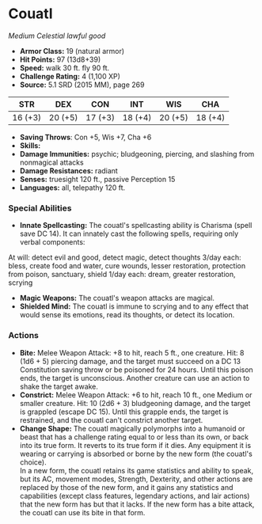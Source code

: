 # Couatl

*Medium* *Celestial* *lawful good*

- **Armor Class:** 19 (natural armor)
- **Hit Points:** 97 (13d8+39)
- **Speed:** walk 30 ft. fly 90 ft.
- **Challenge Rating:** 4 (1,100 XP)
- **Source:** 5.1 SRD (2015 MM), page 269

| STR | DEX | CON | INT | WIS | CHA |
| --- | --- | --- | --- | --- | --- |
| 16 (+3) | 20 (+5) | 17 (+3) | 18 (+4) | 20 (+5) | 18 (+4) |

- **Saving Throws**: Con +5, Wis +7, Cha +6
- **Skills:** 
- **Damage Immunities:** psychic; bludgeoning, piercing, and slashing from nonmagical attacks
- **Damage Resistances:** radiant
- **Senses:** truesight 120 ft., passive Perception 15
- **Languages:** all, telepathy 120 ft.

### Special Abilities

- **Innate Spellcasting:** The couatl's spellcasting ability is Charisma (spell save DC 14). It can innately cast the following spells, requiring only verbal components:

At will: detect evil and good, detect magic, detect thoughts
3/day each: bless, create food and water, cure wounds, lesser restoration, protection from poison, sanctuary, shield
1/day each: dream, greater restoration, scrying
- **Magic Weapons:** The couatl's weapon attacks are magical.
- **Shielded Mind:** The couatl is immune to scrying and to any effect that would sense its emotions, read its thoughts, or detect its location.

### Actions

- **Bite:** Melee Weapon Attack: +8 to hit, reach 5 ft., one creature. Hit: 8 (1d6 + 5) piercing damage, and the target must succeed on a DC 13 Constitution saving throw or be poisoned for 24 hours. Until this poison ends, the target is unconscious. Another creature can use an action to shake the target awake.
- **Constrict:** Melee Weapon Attack: +6 to hit, reach 10 ft., one Medium or smaller creature. Hit: 10 (2d6 + 3) bludgeoning damage, and the target is grappled (escape DC 15). Until this grapple ends, the target is restrained, and the couatl can't constrict another target.
- **Change Shape:** The couatl magically polymorphs into a humanoid or beast that has a challenge rating equal to or less than its own, or back into its true form. It reverts to its true form if it dies. Any equipment it is wearing or carrying is absorbed or borne by the new form (the couatl's choice).<br>In a new form, the couatl retains its game statistics and ability to speak, but its AC, movement modes, Strength, Dexterity, and other actions are replaced by those of the new form, and it gains any statistics and capabilities (except class features, legendary actions, and lair actions) that the new form has but that it lacks. If the new form has a bite attack, the couatl can use its bite in that form.


